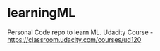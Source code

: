 # learningML
Personal Code repo to learn ML.
Udacity Course - https://classroom.udacity.com/courses/ud120
